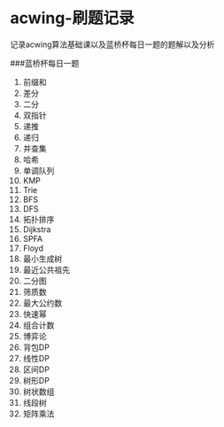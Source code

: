 # acwing-刷题记录
记录acwing算法基础课以及蓝桥杯每日一题的题解以及分析

###蓝桥杯每日一题
1. 前缀和
2. 差分
3. 二分
4. 双指针
5. 递推
6. 递归
7. 并查集
8. 哈希
9. 单调队列
10. KMP
11. Trie
12. BFS
13. DFS
14. 拓扑排序
15. Dijkstra
16. SPFA
17. Floyd
18. 最小生成树
19. 最近公共祖先
20. 二分图
21. 筛质数
22. 最大公约数
23. 快速幂
24. 组合计数
25. 博弈论
26. 背包DP
27. 线性DP
28. 区间DP
29. 树形DP
30. 树状数组
31. 线段树
32. 矩阵乘法
